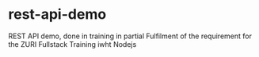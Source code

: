 # rest-api-demo
 REST API demo, done in training in partial Fulfilment of the requirement for the ZURI Fullstack Training iwht Nodejs
